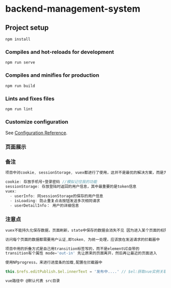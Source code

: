 # backend-management-system

## Project setup
```
npm install
```

### Compiles and hot-reloads for development
```
npm run serve
```

### Compiles and minifies for production
```
npm run build
```

### Lints and fixes files
```
npm run lint
```

### Customize configuration
See [Configuration Reference](https://cli.vuejs.org/config/).

### 页面展示


### 备注
```js
项目中对cookie, sessionStorage, vuex都进行了使用，这并不是最优的解决方案，而是为了学习巩固这些技术做出的尝试。

cookie: 存放手机号+登录密码 //模拟记住我的功能
sessionStorage: 存放登陆时返回的用户信息，其中最重要的是token信息
vuex: 
  - userInfo: 同sessionStorage的保存的用户信息
  - isLoading: 防止重复点击按钮发送多次相同请求
  - userDetailInfo： 用户的详细信息
```
### 注意点
```js
vuex不能持久化保存数据，页面刷新，state中保存的数据会消失不见 因为进入某个页面的权限是得到token，但是如果token保存在vuex中，那么每次刷新，路由守卫都会进行拦截，从而导致不能进入)。所以用户的信息一般都是保留在本地

访问每个页面的数据都需要用户认证,即token, 为统一处理，应该放在发送请求的拦截器中

项目中用的折叠方式是自己用transition标签写的，而不是elementUI自带的
transition有个属性 mode='out-in' 先让原来的页面离开，然后再让最近的页面进入

使用NPprogress，来进行进度条的加载,配置在拦截器中

this.$refs.editPublish.$el.innerText = '发布中....' // $el:获取vue实例关联的dom对象 elementUI的文本可以通过这个来进行改变

vue路径中 @默认代表 src目录


```
